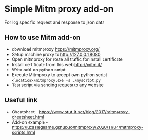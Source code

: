 # Simple Mitm proxy add-on

For log specific request and response to json data

## How to use Mitm add-on

- download mitmproxy <https://mitmproxy.org/>
- Setup machine proxy to <http://127.0.0.1:8080>
- Open mitmproxy for route all traffic for install certificate
- Install certificate from this web <http://mitm.it/>
- Write add-on python script
- Execute Mitmproxy to accept own python script
`<location>/mitmproxy.exe -s ./myscript.py`
- Test script via sending request to any website

## Useful link

- Cheatsheet - <https://www.stut-it.net/blog/2017/mitmproxy-cheatsheet.html>
- Add-on example - <https://lucaslegname.github.io/mitmproxy/2020/11/04/mitmproxy-scripts.html>
